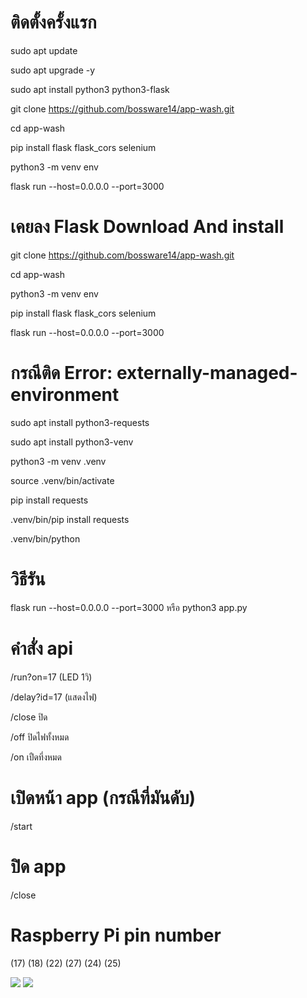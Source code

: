 # ติดตั้งครั้งแรก
sudo apt update

sudo apt upgrade -y

sudo apt install python3 python3-flask

git clone https://github.com/bossware14/app-wash.git

cd app-wash

pip install flask flask_cors selenium

python3 -m venv env

flask run --host=0.0.0.0 --port=3000


# เคยลง Flask Download And install
git clone https://github.com/bossware14/app-wash.git

cd app-wash

python3 -m venv env

pip install flask flask_cors selenium

flask run --host=0.0.0.0 --port=3000

# กรณีติด Error: externally-managed-environment
sudo apt install python3-requests

sudo apt install python3-venv

python3 -m venv .venv

source .venv/bin/activate

pip install requests

.venv/bin/pip install requests

.venv/bin/python


# วิธีรัน  
flask run --host=0.0.0.0 --port=3000
 หรือ
python3 app.py

# คำสั่ง api
/run?on=17 (LED 1วิ)

/delay?id=17 (แสดงไฟ)

/close ปิด

/off ปิดไฟทั้งหมด

/on เปืดที่งหมด

# เปิดหน้า app (กรณีที่มันดับ)
/start
# ปิด app
/close

# Raspberry Pi pin number
(17)
(18)
(22)
(27)
(24)
(25)

<img src="https://miro.medium.com/v2/resize:fit:828/format:webp/0*m8yp9LASmibk4IVu.png">

<img src="https://miro.medium.com/v2/resize:fit:828/format:webp/0*j5wvpTn4VIDd5RsR.png">
